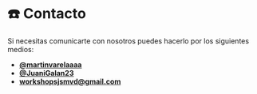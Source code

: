 # ☎️ Contacto

Si necesitas comunicarte con nosotros puedes hacerlo por los siguientes medios:

* [**@martinvarelaaaa**](https://twitter.com/martinvarelaaaa)
* [**@JuaniGalan23**](https://twitter.com/JuaniGalan23)
* **workshopsjsmvd@gmail.com**


